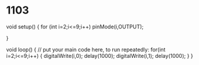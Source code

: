# 1103
void setup() {
  for (int i=2;i<=9;i++)
    pinMode(i,OUTPUT);

}

void loop() {
  // put your main code here, to run repeatedly:
  for(int i=2;i<=9;i++)
    {
      digitalWrite(i,0);
      delay(1000);
      digitalWrite(i,1);
      delay(1000);
    }
}
